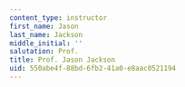 ```yaml
---
content_type: instructor
first_name: Jason
last_name: Jackson
middle_initial: ''
salutation: Prof.
title: Prof. Jason Jackson
uid: 550abe4f-88bd-6fb2-41a0-e8aac0521194
---
```

